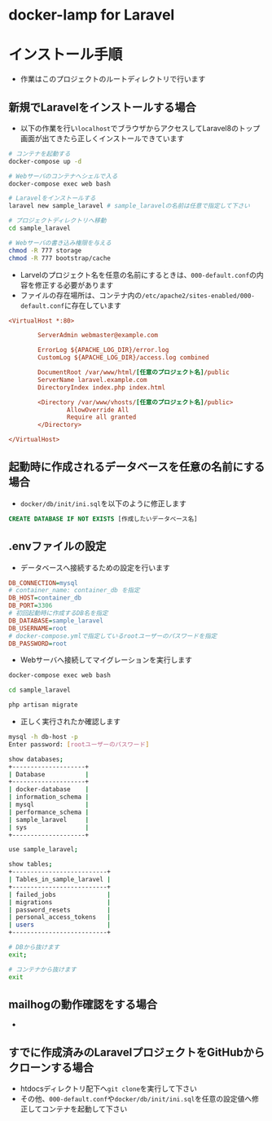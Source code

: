 # docker-lamp for Laravel

# インストール手順
- 作業はこのプロジェクトのルートディレクトリで行います
## 新規でLaravelをインストールする場合

- 以下の作業を行い`localhost`でブラウザからアクセスしてLaravel8のトップ画面が出てきたら正しくインストールできています

```bash
# コンテナを起動する
docker-compose up -d

# Webサーバのコンテナへシェルで入る
docker-compose exec web bash

# Laravelをインストールする
laravel new sample_laravel # sample_laravelの名前は任意で指定して下さい

# プロジェクトディレクトリへ移動
cd sample_laravel

# Webサーバの書き込み権限を与える
chmod -R 777 storage
chmod -R 777 bootstrap/cache
```

- Larvelのプロジェクト名を任意の名前にするときは、`000-default.conf`の内容を修正する必要があります
- ファイルの存在場所は、コンテナ内の`/etc/apache2/sites-enabled/000-default.conf`に存在しています

```ini
<VirtualHost *:80>

        ServerAdmin webmaster@example.com

        ErrorLog ${APACHE_LOG_DIR}/error.log
        CustomLog ${APACHE_LOG_DIR}/access.log combined

        DocumentRoot /var/www/html/[任意のプロジェクト名]/public
        ServerName laravel.example.com
        DirectoryIndex index.php index.html

        <Directory /var/www/vhosts/[任意のプロジェクト名]/public>
                AllowOverride All
                Require all granted
        </Directory>

</VirtualHost>
```
## 起動時に作成されるデータベースを任意の名前にする場合

- `docker/db/init/ini.sql`を以下のように修正します

```sql
CREATE DATABASE IF NOT EXISTS [作成したいデータベース名]
```

## .envファイルの設定

- データベースへ接続するための設定を行います

```ini
DB_CONNECTION=mysql
# container_name: container_db を指定
DB_HOST=container_db
DB_PORT=3306
# 初回起動時に作成するDB名を指定
DB_DATABASE=sample_laravel
DB_USERNAME=root
# docker-compose.ymlで指定しているrootユーザーのパスワードを指定
DB_PASSWORD=root
```

- Webサーバへ接続してマイグレーションを実行します

```bash
docker-compose exec web bash

cd sample_laravel

php artisan migrate
```

- 正しく実行されたか確認します

```bash
mysql -h db-host -p
Enter password: [rootユーザーのパスワード]

show databases;
+--------------------+
| Database           |
+--------------------+
| docker-database    |
| information_schema |
| mysql              |
| performance_schema |
| sample_laravel     |
| sys                |
+--------------------+

use sample_laravel;

show tables;
+--------------------------+
| Tables_in_sample_laravel |
+--------------------------+
| failed_jobs              |
| migrations               |
| password_resets          |
| personal_access_tokens   |
| users                    |
+--------------------------+

# DBから抜けます
exit;

# コンテナから抜けます
exit
```

## mailhogの動作確認をする場合
- 

## すでに作成済みのLaravelプロジェクトをGitHubからクローンする場合

- htdocsディレクトリ配下へ`git clone`を実行して下さい
- その他、`000-default.conf`や`docker/db/init/ini.sql`を任意の設定値へ修正してコンテナを起動して下さい